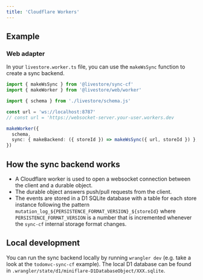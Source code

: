 ```yaml
---
title: 'Cloudflare Workers'
---
```


## Example

### Web adapter

In your `livestore.worker.ts` file, you can use the `makeWsSync` function to create a sync backend.

```ts
import { makeWsSync } from '@livestore/sync-cf'
import { makeWorker } from '@livestore/web/worker'

import { schema } from './livestore/schema.js'

const url = 'ws://localhost:8787'
// const url = 'https://websocket-server.your-user.workers.dev

makeWorker({
  schema,
  sync: { makeBackend: ({ storeId }) => makeWsSync({ url, storeId }) },
})

```

## How the sync backend works

- A Cloudflare worker is used to open a websocket connection between the client and a durable object.
- The durable object answers push/pull requests from the client.
- The events are stored in a D1 SQLite database with a table for each store instance following the pattern `mutation_log_${PERSISTENCE_FORMAT_VERSION}_${storeId}` where `PERSISTENCE_FORMAT_VERSION` is a number that is incremented whenever the `sync-cf` internal storage format changes.

## Local development

You can run the sync backend locally by running `wrangler dev` (e.g. take a look at the `todomvc-sync-cf` example). The local D1 database can be found in `.wrangler/state/d1/miniflare-D1DatabaseObject/XXX.sqlite`.
